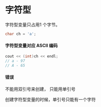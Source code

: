 # 字符型

字符型变量只占用1 个字节。

```cpp
char ch = 'a';
```

#### 字符型变量对应 ASCII 编码

```cpp
cout << (int)ch << endl;
// a - 97
// A - 65
```

#### 错误

不能用双引号来创建， 只能用单引号

创建字符型变量的时候，单引号只能有一个字符
